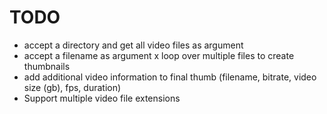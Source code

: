 # TODO
- accept a directory and get all video files as argument
- accept a filename as argument
x loop over multiple files to create thumbnails
- add additional video information to final thumb (filename, bitrate, video size (gb), fps, duration)
- Support multiple video file extensions